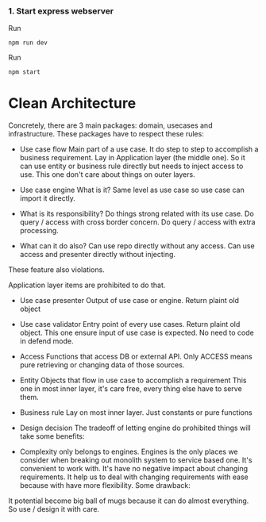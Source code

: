 ### 1. Start express webserver

Run

```
npm run dev
```

Run

```
npm start
```

 

# Clean Architecture

Concretely, there are 3 main packages: domain, usecases and infrastructure. These packages have to respect these rules:

-   Use case flow
    Main part of a use case. It do step to step to accomplish a business requirement.
    Lay in Application layer (the middle one). So it can use entity or business rule directly but needs to inject access to use. This one don't care about things on outer layers.

-   Use case engine
    What is it?
    Same level as use case so use case can import it directly.

-   What is its responsibility?
    Do things strong related with its use case.
    Do query / access with cross border concern.
    Do query / access with extra processing.

-   What can it do also?
    Can use repo directly without any access.
    Can use access and presenter directly without injecting.

These feature also violations.

Application layer items are prohibited to do that.

-   Use case presenter
    Output of use case or engine. Return plaint old object

-   Use case validator
    Entry point of every use cases. Return plaint old object. This one ensure input of use case is expected. No need to code in defend mode.

-   Access
    Functions that access DB or external API. Only ACCESS means pure retrieving or changing data of those sources.

-   Entity
    Objects that flow in use case to accomplish a requirement
    This one in most inner layer, it's care free, every thing else have to serve them.

-   Business rule
    Lay on most inner layer. Just constants or pure functions

-   Design decision
    The tradeoff of letting engine do prohibited things will take some benefits:

-   Complexity only belongs to engines.
    Engines is the only places we consider when breaking out monolith system to service based one.
    It's convenient to work with.
    It's have no negative impact about changing requirements. It help us to deal with changing requirements with ease because with have more flexibility.
    Some drawback:

It potential become big ball of mugs because it can do almost everything. So use / design it with care.
